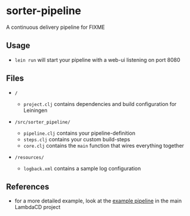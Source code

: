 # sorter-pipeline

A continuous delivery pipeline for FIXME

## Usage

* `lein run` will start your pipeline with a web-ui listening on port 8080

## Files

* `/`
    * `project.clj` contains dependencies and build configuration for Leiningen

* `/src/sorter_pipeline/`
    * `pipeline.clj` contains your pipeline-definition
    * `steps.clj` contains your custom build-steps
    * `core.clj` contains the `main` function that wires everything together

* `/resources/`
    * `logback.xml` contains a sample log configuration

## References

* for a more detailed example, look at the [example pipeline](https://github.com/flosell/lambdacd/tree/master/src/todopipeline) in the main LambdaCD project
